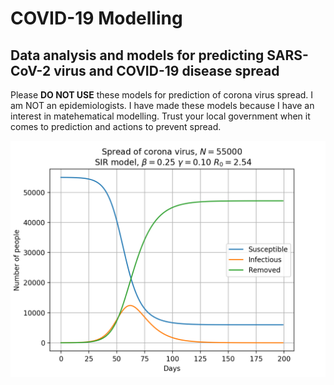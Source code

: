 # COVID-19 Modelling

## Data analysis and models for predicting SARS-CoV-2 virus and COVID-19 disease spread 

Please **DO NOT USE** these models for prediction of corona virus spread.
I am NOT an epidemiologists. I have made these models because I have an 
interest in matehematical modelling. Trust your local government when 
it comes to prediction and actions to prevent spread.

![plot example](sir_model_plot_example.png)